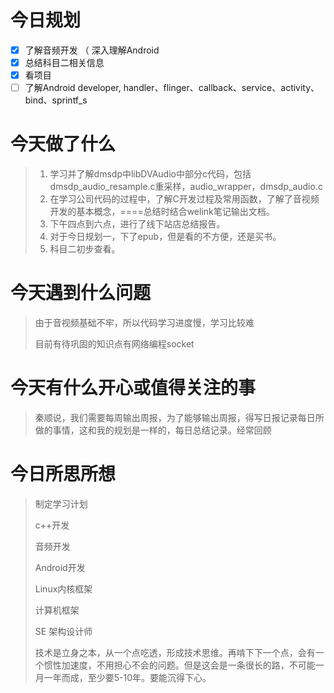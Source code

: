 # 今日规划

- [X] 了解音频开发 （ 深入理解Android
- [X] 总结科目二相关信息
- [X] 看项目
- [ ] 了解Android developer, handler、flinger、callback、service、activity、bind、sprintf_s

# 今天做了什么

> 1. 学习并了解dmsdp中libDVAudio中部分c代码，包括dmsdp_audio_resample.c重采样，audio_wrapper，dmsdp_audio.c
> 2. 在学习公司代码的过程中，了解C开发过程及常用函数，了解了音视频开发的基本概念，====总结时结合welink笔记输出文档。
> 3. 下午四点到六点，进行了线下站店总结报告。
> 4. 对于今日规划一，下了epub，但是看的不方便，还是买书。
> 5. 科目二初步查看。

# 今天遇到什么问题

> 由于音视频基础不牢，所以代码学习进度慢，学习比较难
>
> 目前有待巩固的知识点有网络编程socket

# 今天有什么开心或值得关注的事

> 秦顺说，我们需要每周输出周报，为了能够输出周报，得写日报记录每日所做的事情，这和我的规划是一样的，每日总结记录。经常回顾

# 今日所思所想

> 制定学习计划
>
> c++开发
>
> 音频开发
>
> Android开发
>
> Linux内核框架
>
> 计算机框架
>
> SE 架构设计师
>
> 技术是立身之本，从一个点吃透，形成技术思维。再啃下下一个点，会有一个惯性加速度，不用担心不会的问题。但是这会是一条很长的路，不可能一月一年而成，至少要5-10年。要能沉得下心。
